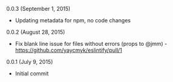 0.0.3 (September 1, 2015)

- Updating metadata for npm, no code changes

0.0.2 (August 28, 2015)

- Fix blank line issue for files without errors (props to @jmm) - https://github.com/yaycmyk/eslintify/pull/1

0.0.1 (July 9, 2015)

- Initial commit
